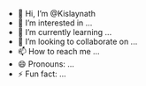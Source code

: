 - 👋 Hi, I’m @Kislaynath
- 👀 I’m interested in ...
- 🌱 I’m currently learning ...
- 💞️ I’m looking to collaborate on ...
- 📫 How to reach me ...
- 😄 Pronouns: ...
- ⚡ Fun fact: ...

<!---
Kislaynath/Kislaynath is a ✨ special ✨ repository because its `README.md` (this file) appears on your GitHub profile.
You can click the Preview link to take a look at your changes.
--->
